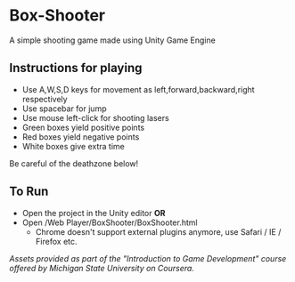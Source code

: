 # Box-Shooter
A simple shooting game made using Unity Game Engine
## Instructions for playing
  - Use A,W,S,D keys for movement as left,forward,backward,right respectively
  - Use spacebar for jump
  - Use mouse left-click for shooting lasers
  - Green boxes yield positive points
  - Red boxes yield negative points
  - White boxes give extra time

Be careful of the deathzone below!

## To Run

- Open the project in the Unity editor **OR**
- Open /Web Player/BoxShooter/BoxShooter.html
  - Chrome doesn't support external plugins anymore, use Safari / IE / Firefox etc.

*Assets provided as part of the "Introduction to Game Development" course offered by Michigan State University on Coursera.*
